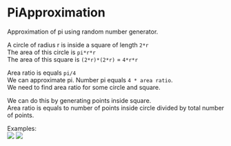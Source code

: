 # PiApproximation

Approximation of pi using random number generator.  

A circle of radius r is inside a square of length `2*r`  
The area of this circle is `pi*r*r`  
The area of this square is `(2*r)*(2*r)` = `4*r*r`  

Area ratio is equals `pi/4`  
We can approximate pi. Number pi equals `4 * area ratio`.  
We need to find area ratio for some circle and square.  

We can do this by generating points inside square.  
Area ratio is equals to number of points inside circle divided by total number of points.  

Examples:  
![](img1.png=100x)
![](img2.png=100x)

